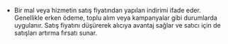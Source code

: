 - Bir mal veya hizmetin satış fiyatından yapılan indirimi ifade eder. Genellikle erken ödeme, toplu alım veya kampanyalar gibi durumlarda uygulanır. Satış fiyatını düşürerek alıcıya avantaj sağlar ve satıcı için de satışları artırma fırsatı sunar.